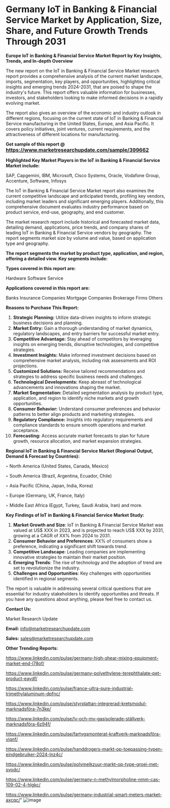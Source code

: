 # Germany IoT in Banking & Financial Service Market by Application, Size, Share, and Future Growth Trends Through 2031

<strong>Europe IoT in Banking & Financial Service Market Report by Key Insights, Trends, and In-depth Overview</strong>

The new report on the IoT in Banking & Financial Service Market research report provides a comprehensive analysis of the current market landscape, imports, segmentation, key players, and opportunities, highlighting critical insights and emerging trends 2024-2031,</strong> that are poised to shape the industry's future. This report offers valuable information for businesses, investors, and stakeholders looking to make informed decisions in a rapidly evolving market.

The report also gives an overview of the economic and industry outlook in different regions, focusing on the current state of IoT in Banking & Financial Service manufacturing in the United States, Europe, and Asia Pacific. It covers policy initiatives, joint ventures, current requirements, and the attractiveness of different locations for manufacturing.

<strong>Get sample of this report @ <a href=https://www.marketresearchupdate.com/sample/399662><font size=3 color=#0000ff>https://www.marketresearchupdate.com/sample/399662</font></a></strong>

<strong>Highlighted Key Market Players in the IoT in Banking & Financial Service Market include:</strong>

SAP, Capgemini, IBM, Microsoft, Cisco Systems, Oracle, Vodafone Group, Accenture, Software, Infosys

The IoT in Banking & Financial Service Market report also examines the current competitive landscape and anticipated trends, profiling key vendors, including market leaders and significant emerging players. Additionally, this comprehensive document evaluates industry performance based on product service, end-use, geography, and end customer.

The market research report include historical and forecasted market data, detailing demand, applications, price trends, and company shares of leading IoT in Banking & Financial Service vendors by geography. The report segments market size by volume and value, based on application type and geography.

<strong>The report segments the market by product type, application, and region, offering a detailed view. Key segments include:</strong>

<strong>Types covered in this report are:</strong>

Hardware
Software
Service

<strong>Applications covered in this report are:</strong>

Banks
Insurance Companies
Mortgage Companies
Brokerage Firms
Others

<strong>Reasons to Purchase This Report:</strong>
<ol>
  <li><strong>Strategic Planning:</strong> Utilize data-driven insights to inform strategic business decisions and planning.</li>
  <li><strong>Market Entry:</strong> Gain a thorough understanding of market dynamics, regulatory landscapes, and entry barriers for successful market entry.</li>
  <li><strong>Competitive Advantage:</strong> Stay ahead of competitors by leveraging insights on emerging trends, disruptive technologies, and competitive strategies.</li>
  <li><strong>Investment Insights:</strong> Make informed investment decisions based on comprehensive market analysis, including risk assessments and ROI projections.</li>
  <li><strong>Customized Solutions:</strong> Receive tailored recommendations and strategies to address specific business needs and challenges.</li>
  <li><strong>Technological Developments:</strong> Keep abreast of technological advancements and innovations shaping the market.</li>
  <li><strong>Market Segmentation:</strong> Detailed segmentation analysis by product type, application, and region to identify niche markets and growth opportunities.</li>
  <li><strong>Consumer Behavior:</strong> Understand consumer preferences and behavior patterns to better align products and marketing strategies.</li>
  <li><strong>Regulatory Compliance:</strong> Insights into regulatory requirements and compliance standards to ensure smooth operations and market acceptance.</li>
  <li><strong>Forecasting:</strong> Access accurate market forecasts to plan for future growth, resource allocation, and market expansion strategies.</li>
</ol>

<strong>Regional IoT in Banking & Financial Service Market (Regional Output, Demand &amp; Forecast by Countries):</strong>

‣ North America (United States, Canada, Mexico)

‣ South America (Brazil, Argentina, Ecuador, Chile)

‣ Asia Pacific (China, Japan, India, Korea)

‣ Europe (Germany, UK, France, Italy)

‣ Middle East Africa (Egypt, Turkey, Saudi Arabia, Iran) and more.

<strong>Key Findings of IoT in Banking & Financial Service Market Study:</strong>
<ol>
  <li><strong>Market Growth and Size</strong>: IoT in Banking & Financial Service Market was valued at US$ XXX in 2023, and is projected to reach US$ XXX by 2031, growing at a CAGR of XX% from 2024 to 2031.</li>
  <li><strong>Consumer Behavior and Preferences</strong>: XX% of consumers show a preference, indicating a significant shift towards trend.</li>
  <li><strong>Competitive Landscape</strong>: Leading companies are implementing innovative strategies to maintain their market position.</li>
  <li><strong>Emerging Trends</strong>: The rise of technology and the adoption of trend are set to revolutionize the industry.</li>
  <li><strong>Challenges and Opportunities</strong>: Key challenges with opportunities identified in regional segments.</li>
</ol>

The report is valuable in addressing several critical questions that are essential for industry stakeholders to identify opportunities and threats. If you have any questions about anything, please feel free to contact us.

<strong>Contact Us:</strong>

Market Research Update

<strong>Email:</strong> info@marketresearchupdate.com

<strong>Sales:</strong> sales@marketresearchupdate.com

<strong>Other Trending Reports:</strong>

<a href=https://www.linkedin.com/pulse/germany-high-shear-mixing-equipment-market-end-l78of/>https://www.linkedin.com/pulse/germany-high-shear-mixing-equipment-market-end-l78of/</a>

<a href=https://www.linkedin.com/pulse/germany-polyethylene-terephthalate-pet-product-eaydf/>https://www.linkedin.com/pulse/germany-polyethylene-terephthalate-pet-product-eaydf/</a>

<a href=https://www.linkedin.com/pulse/france-ultra-pure-industrial-trimethylaluminum-dpfnc/>https://www.linkedin.com/pulse/france-ultra-pure-industrial-trimethylaluminum-dpfnc/</a>

<a href=https://www.linkedin.com/pulse/styrplattan-integrerad-kretsmodul-marknadsföra-7n3ke/>https://www.linkedin.com/pulse/styrplattan-integrerad-kretsmodul-marknadsföra-7n3ke/</a>

<a href=https://www.linkedin.com/pulse/lv-och-mv-gasisolerade-ställverk-marknadsföra-6z94f/>https://www.linkedin.com/pulse/lv-och-mv-gasisolerade-ställverk-marknadsföra-6z94f/</a>

<a href=https://www.linkedin.com/pulse/fartygsmonterat-kraftverk-marknadsföra-viqnf/>https://www.linkedin.com/pulse/fartygsmonterat-kraftverk-marknadsföra-viqnf/</a>

<a href=https://www.linkedin.com/pulse/handdrogers-markt-op-toepassing-typen-eindgebruiker-2024-lnz4c/>https://www.linkedin.com/pulse/handdrogers-markt-op-toepassing-typen-eindgebruiker-2024-lnz4c/</a>

<a href=https://www.linkedin.com/pulse/polymelkzuur-markt-op-type-groei-met-svodc/>https://www.linkedin.com/pulse/polymelkzuur-markt-op-type-groei-met-svodc/</a>

<a href=https://www.linkedin.com/pulse/germany-n-methylmorpholine-nmm-cas-109-02-4-hlgkc/>https://www.linkedin.com/pulse/germany-n-methylmorpholine-nmm-cas-109-02-4-hlgkc/</a>

<a href=https://www.linkedin.com/pulse/germany-industrial-smart-meters-market-axcqc/>https://www.linkedin.com/pulse/germany-industrial-smart-meters-market-axcqc/</a>"
![image](https://github.com/user-attachments/assets/947e0082-1cb3-464c-9395-f9b09bdabd93)
